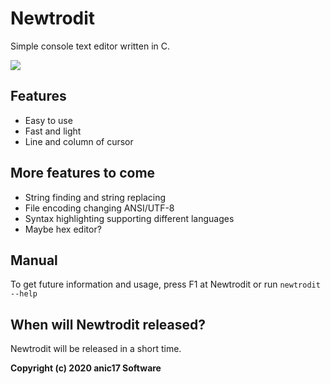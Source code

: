 # Newtrodit
Simple console text editor written in C. 

<img src="https://i.imgur.com/BtKcMDX.png">


## Features

- Easy to use
- Fast and light
- Line and column of cursor

## More features to come

- String finding and string replacing
- File encoding changing ANSI/UTF-8
- Syntax highlighting supporting different languages
- Maybe hex editor?

## Manual
To get future information and usage, press F1 at Newtrodit or run `newtrodit --help`

## When will Newtrodit released?

Newtrodit will be released in a short time.


**Copyright (c) 2020 anic17 Software**  
